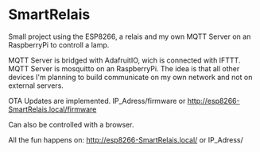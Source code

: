 # SmartRelais

Small project using the ESP8266, a relais and my own MQTT Server on an RaspberryPi to controll a lamp.

MQTT Server is bridged with AdafruitIO, wich is connected with IFTTT.
MQTT Server is mosquitto on an RaspberryPi. The idea is that all other devices I'm planning to build communicate on my own network and not on external servers.

OTA Updates are implemented. IP_Adress/firmware or http://esp8266-SmartRelais.local/firmware

Can also be controlled with a browser.

All the fun happens on: http://esp8266-SmartRelais.local/    or IP_Adress/
